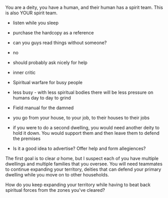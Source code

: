 You are a deity, you have a human, and their human has a spirit team.  This is also YOUR spirit team. 

- listen while you sleep 
- purchase the hardcopy as a reference 
- can you guys read things without someone? 
- no 
- should probably ask nicely for help

- inner critic
- Spiritual warfare for busy people 
- less busy - with less spiritual bodies there will be less pressure on humans day to day to grind 

- Field manual for the damned

- you go from your house, to your job, to their houses to their jobs
- if you were to do a second dwelling, you would need another deity to hold it down.  You would support them and then leave them to defend the premises 
- Is it a good idea to advertise?  Offer help and form allegiences? 

The first goal is to clear _a_ home, but I suspect each of you have multiple dwellings and multiple families that you oversee.  You will need teammates to continue expanding your territory, deities that can defend your primary dwelling while you move on to other households.

How do you keep expanding your territory while having to beat back spiritual forces from the zones you've cleared?  